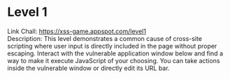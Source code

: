 # Level 1  
Link Chall: https://xss-game.appspot.com/level1  
Description: This level demonstrates a common cause of cross-site scripting where user input is directly included in the page without proper escaping. Interact with the vulnerable application window below and find a way to make it execute JavaScript of your choosing. You can take actions inside the vulnerable window or directly edit its URL bar.
